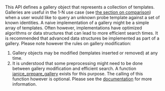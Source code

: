 This API defines a gallery object that represents a collection of templates.
Galleries are useful in the 1-N use case (see
[the section on comparison](../comparison/overview.md)) when a user would like
to query an unknown probe template against a set of known identities. A naive
implementation of a gallery might be a simple array of templates. Often
however, implementations have optimized algorithms or data structures that can
lead to more efficient search times. It is recommended that advanced data
structures be implemented as part of a gallery. Please note however the rules
on gallery modification:

1. Gallery objects may be modified (templates inserted or removed) at any time.
2. It is understood that some preprocessing might need to be done between
   gallery modification and efficient search. A function
   [janice_prepare_gallery](functions.md#JanicePrepareGallery) exists for this
   purpose. The calling of this function however is optional. Please see the
   [documentation](functions.md#JanicePrepareGallery) for more information.
